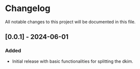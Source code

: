 # Changelog

All notable changes to this project will be documented in this file.

## [0.0.1] - 2024-06-01

### Added

-   Initial release with basic functionalities for splitting the dkim.

